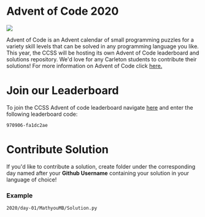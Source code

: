 # Advent of Code 2020

<img src="https://miro.medium.com/max/1200/1*XtCMwEXZe2VcH-jfcHwCBQ.jpeg">

Advent of Code is an Advent calendar of small programming puzzles for a variety skill levels that can be solved in any programming language you like. This year, the CCSS will be hosting its own Advent of Code leaderboard and solutions repository. We'd love for any Carleton students to contribute their solutions! For more information on Advent of Code click <a href="https://adventofcode.com/2020/about">here.</a>

# Join our Leaderboard

To join the CCSS Advent of code leaderboard navigate <a href="https://adventofcode.com/2020/leaderboard">here</a> and enter the following leaderboard code:

`970906-fa1dc2ae`

# Contribute Solution

If you'd like to contribute a solution, create folder under the corresponding day named after your <b>Github Username</b> containing your solution in your language of choice!

### Example

`2020/day-01/MathyouMB/Solution.py`